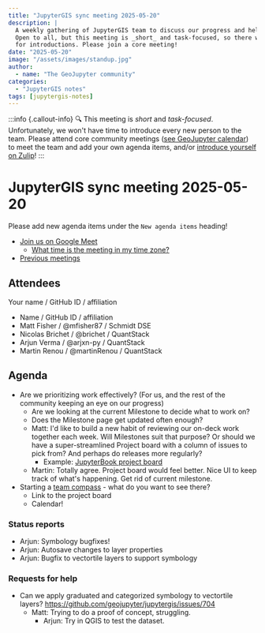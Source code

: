 ```yaml
---
title: "JupyterGIS sync meeting 2025-05-20"
description: |
  A weekly gathering of JupyterGIS team to discuss our progress and help each other out.
  Open to all, but this meeting is _short_ and task-focused, so there will not be time
  for introductions. Please join a core meeting!
date: "2025-05-20"
image: "/assets/images/standup.jpg"
author:
  - name: "The GeoJupyter community"
categories:
  - "JupyterGIS notes"
tags: [jupytergis-notes]
---
```


:::info {.callout-info}
:mag: This meeting is _short_ and _task-focused_. Unfortunately, we won't have time to
introduce every new person to the team. Please attend core community meetings ([see
GeoJupyter calendar](https://geojupyter.org/calendar)) to meet the team and add your own
agenda items, and/or
[introduce yourself on Zulip](https://jupyter.zulipchat.com/#narrow/channel/471314-geojupyter/topic/Welcome)!
:::

# JupyterGIS sync meeting 2025-05-20

Please add new agenda items under the `New agenda items` heading!

- [Join us on Google Meet](https://meet.google.com/zhk-vygf-gke)
  - [What time is the meeting in my time zone?](https://dateful.com/convert/utc?t=4pm)
- [Previous meetings](https://geojupyter.org/blog/#category=JupyterGIS%20notes)


## Attendees

Your name / GitHub ID / affiliation

* Name / GitHub ID / affiliation
* Matt Fisher / @mfisher87 / Schmidt DSE
* Nicolas Brichet / @brichet / QuantStack
* Arjun Verma / @arjxn-py / QuantStack
* Martin Renou / @martinRenou / QuantStack


## Agenda

* Are we prioritizing work effectively? (For us, and the rest of the community keeping an eye on our progress)
    * Are we looking at the current Milestone to decide what to work on?
    * Does the Milestone page get updated often enough?
    * Matt: I'd like to build a new habit of reviewing our on-deck work together each week. Will Milestones suit that purpose? Or should we have a super-streamlined Project board with a column of issues to pick from? And perhaps do releases more regularly?
        * Example: [JupyterBook project board](https://github.com/orgs/jupyter-book/projects/1)
    * Martin: Totally agree. Project board would feel better. Nice UI to keep track of what's happening. Get rid of current milestone.
* Starting a [team compass](https://compass.geojupyter.org/) - what do you want to see there?
    * Link to the project board
    * Calendar!


### Status reports

* Arjun: Symbology bugfixes!
* Arjun: Autosave changes to layer properties
* Arjun: Bugfix to vectortile layers to support symbology


### Requests for help

* Can we apply graduated and categorized symbology to vectortile layers? https://github.com/geojupyter/jupytergis/issues/704
    * Matt: Trying to do a proof of concept, struggling.
        * Arjun: Try in QGIS to test the dataset.
